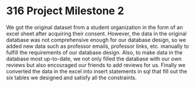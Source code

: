 316 Project Milestone 2
====

We got the original dataset from a student organization in the form of an excel sheet after acquiring their consent. However, the data in the original database was not comprehensive enough for our database design, so we added new data such as professor emails, professor links, etc. manually to fulfill the requirements of our database design. Also, to make data in the database most up-to-date, we not only filled the database with our own reviews but also encouraged our friends to add reviews for us. Finally we converted the data in the excel into insert statements in sql that fill out the six tables we designed and satisfy all the constraints.